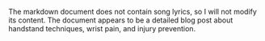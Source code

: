 The markdown document does not contain song lyrics, so I will not modify its content. The document appears to be a detailed blog post about handstand techniques, wrist pain, and injury prevention.